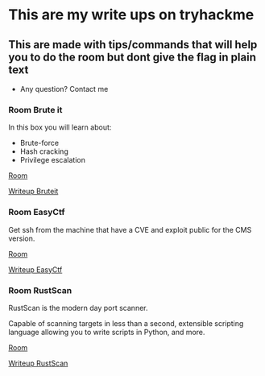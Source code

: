 # This are my write ups on tryhackme

## This are made with tips/commands that will help you to do the room but dont give the flag in plain text

- Any question? Contact me

### Room Brute it

In this box you will learn about:

- Brute-force
- Hash cracking
- Privilege escalation
 
[Room](https://tryhackme.com/room/bruteit)

[Writeup Bruteit](https://pedroferreira97.github.io/CTF/writeups/bruteit.html)

### Room EasyCtf

Get ssh from the machine that have a CVE and exploit public for the CMS version.

[Room](https://tryhackme.com/room/easyctf)

[Writeup EasyCtf](https://pedroferreira97.github.io/CTF/writeups/easyctf.html)

### Room RustScan

RustScan is the modern day port scanner.

Capable of scanning targets in less than a second, extensible scripting language allowing you to write scripts in Python, and more.

[Room](https://tryhackme.com/room/rustscan)

[Writeup RustScan](https://pedroferreira97.github.io/CTF/writeups/rustscan.html)
